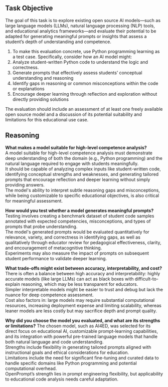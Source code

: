 ## Task Objective

The goal of this task is to explore existing open source AI models—such as large language models (LLMs), natural language processing (NLP) tools, and educational analytics frameworks—and evaluate their potential to be adapted for generating meaningful prompts or insights that assess a student’s depth of understanding and competence.

1. To make this evaluation concrete, use Python programming learning as a test case. Specifically, consider how an AI model might:
2. Analyze student-written Python code to understand the logic and correctness.
3. Generate prompts that effectively assess students’ conceptual understanding and reasoning
4. Identify gaps in reasoning or common misconceptions within the code or explanations
5. Encourage deeper learning through reflection and exploration without directly providing solutions

The evaluation should include an assessment of at least one freely available open source model and a discussion of its potential suitability and limitations for this educational use case.

## Reasoning

**What makes a model suitable for high-level competence analysis?** <br/>
A model suitable for high-level competence analysis must demonstrate deep understanding of both the domain (e.g., Python programming) and the natural language required to engage with students meaningfully. <br/>
It should be capable of analyzing complex inputs like student-written code, identifying conceptual strengths and weaknesses, and generating tailored prompts that encourage reflection and deeper learning without simply providing answers. <br/>
The model's ability to interpret subtle reasoning gaps and misconceptions, while being customizable to specific educational objectives, is also critical for meaningful assessment.

**How would you test whether a model generates meaningful prompts?**
Testing involves creating a benchmark dataset of student code samples annotated with expected competencies, misconceptions, and types of prompts that probe understanding. <br/> 
The model's generated prompts would be evaluated quantitatively for relevance, variety, and correctness in identifying gaps, as well as qualitatively through educator review for pedagogical effectiveness, clarity, and encouragement of metacognitive thinking. <br/> 
Experiments may also measure the impact of prompts on subsequent student performance to validate deeper learning.

**What trade-offs might exist between accuracy, interpretability, and cost?**
There is often a balance between high accuracy and interpretability: highly accurate models (like large LLMs) can act as black boxes with difficult-to-explain reasoning, which may be less transparent for educators. <br/> 
Simpler interpretable models might be easier to trust and debug but lack the nuance for deep competence assessment. <br/>
Cost also factors in: large models may require substantial computational resources, increasing deployment expense and limiting scalability, whereas leaner models are less costly but may sacrifice depth and prompt quality.

**Why did you choose the model you evaluated, and what are its strengths or limitations?**
The chosen model, such as AI4ED, was selected for its direct focus on educational AI, customizable prompt-learning capabilities, and its integration with powerful pre-trained language models that handle both natural language and code understanding. <br/>
Strengths include flexibility in generating tailored prompts aligned with instructional goals and ethical considerations for education. <br/>
Limitations include the need for significant fine-tuning and curated data to handle specific domains like Python programming and potential computational overhead. <br/>
OpenPrompt’s strength lies in prompt engineering flexibility, but applicability to educational code analysis needs careful adaptation.
